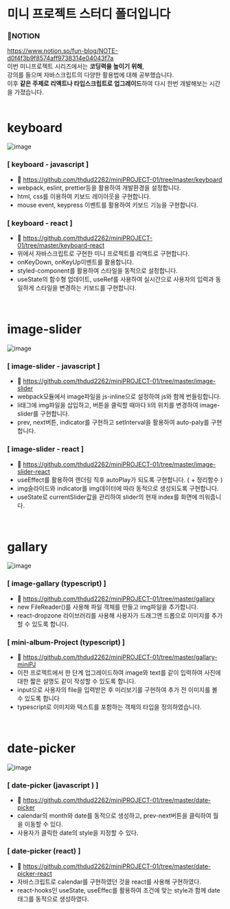 # 미니 프로젝트 스터디 폴더입니다
### 📕NOTION <br> 
https://www.notion.so/fun-blog/NOTE-d0f4f3b9f8574aff9738314e04043f7a <br>
이번 미니프로젝트 시리즈에서는 **코딩력을 높이기 위해**,<br>
강의를 들으며 자바스크립트의 다양한 활용법에 대해 공부했습니다. <br>
이후 **같은 주제로 리액트나 타입스크립트로 업그레이드**하여 다시 한번 개발해보는 시간을 가졌습니다.<br>
<br>

# keyboard
![image](https://user-images.githubusercontent.com/85012454/233993113-8010f9ec-94f2-4db7-988f-e94194a39079.png)
### [ keyboard - javascript ]
- 🔎 https://github.com/thdud2262/miniPROJECT-01/tree/master/keyboard
- webpack, eslint, prettier등을 활용하여 개발환경을 설정합니다.
- html, css를 이용하여 키보드 레이아웃을 구현합니다.
- mouse event, keypress 이벤트를 활용하여 키보드 기능을 구현합니다.

### [ keyboard - react ]
- 🔎 https://github.com/thdud2262/miniPROJECT-01/tree/master/keyboard-react
- 위에서 자바스크립트로 구현한 미니 프로젝트를 리액트로 구현합니다.
- onKeyDown, onKeyUp이벤트를 활용합니다. 
- styled-component를 활용하여 스타일을 동적으로 설정합니다.
- useState의 함수형 업데이트, useRef를 사용하여 실시간으로 사용자의 입력과 동일하게 스타일을 변경하는 키보드를 구현합니다.
<br>

# image-slider
![image](https://user-images.githubusercontent.com/85012454/233810284-7039c23c-d3d9-4b2a-ade0-f99e128c3ee8.png)
### [ image-slider - javascript ]
- 🔎 https://github.com/thdud2262/miniPROJECT-01/tree/master/image-slider
- webpack모듈에서 image파일을 js-inline으로 설정하여 js와 함께 번들링합니다.
- li태그에 img파일을 삽입하고, 버튼을 클릭할 때마다 li의 위치를 변경하여 image-slider를 구현합니다.
- prev, next버튼, indicator를 구현하고 setInterval을 활용하여 auto-paly를 구현합니다.

### [ image-slider - react ]
- 🔎 https://github.com/thdud2262/miniPROJECT-01/tree/master/image-slider-react
- useEffect를 활용하여 렌더링 직후 autoPlay가 되도록 구현합니다. ( + 정리함수 )
- img슬라이드와 indicator를 img데이터에 따라 동적으로 생성되도록 구현합니다.
- useState로 currentSlider값을 관리하여 slider의 현재 index를 화면에 띄워줍니다.
<br>

# gallary
![image](https://user-images.githubusercontent.com/85012454/236586423-7a816b4b-1409-4d3c-9101-f3c28f02c6c8.png)

### [ image-gallary (typescript) ]
- 🔎 https://github.com/thdud2262/miniPROJECT-01/tree/master/gallary
- new FileReader()를 사용해 파일 객체를 만들고 img파일을 추가합니다.
- react-dropzone 라이브러리를 사용해 사용자가 드래그앤 드롭으로 이미지를 추가할 수 있도록 합니다.

### [ mini-album-Project (typescript) ]
- 🔎 https://github.com/thdud2262/miniPROJECT-01/tree/master/gallary-miniPJ
- 이전 프로젝트에서 한 단계 업그레이드하여 image와 text를 같이 입력하여 사진에 대한 짧은 설명도 같이 작성할 수 있도록 합니다.
- input으로 사용자의 file을 입력받은 후 미리보기를 구현하여 추가 전 이미지를 볼 수 있도록 합니다
- typescript로 이미지와 텍스트를 포함하는 객체의 타입을 정의하였습니다.
<br>

# date-picker
![image](https://github.com/thdud2262/miniPROJECT-01/assets/85012454/45bec232-ed5b-4d93-a296-80bb49e68187)

### [ date-picker (javascript ) ]
- 🔎 https://github.com/thdud2262/miniPROJECT-01/tree/master/date-picker
- calendar의 month와 date를 동적으로 생성하고, prev-next버튼을 클릭하여 월을 이동할 수 있다.
- 사용자가 클릭한 date의 style을 지정할 수 있다.  

### [ date-picker (react) ]
- 🔎 https://github.com/thdud2262/miniPROJECT-01/tree/master/date-picker-react
- 자바스크립트로 calendar를 구현하였던 것을 react를 사용해 구현하였다. 
- react-hooks인 useState, useEffec를 활용하여 조건에 맞는 style과 함께 date태그를 동적으로 생성하였다.
